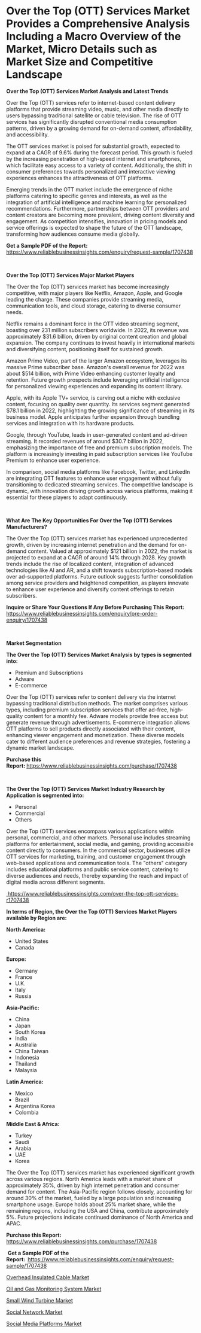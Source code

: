 <p><h1>Over the Top (OTT) Services Market Provides a Comprehensive Analysis Including a Macro Overview of the Market, Micro Details such as Market Size and Competitive Landscape</h1></p><p><strong>Over the Top (OTT) Services Market Analysis and Latest Trends</strong></p>
<p><p>Over the Top (OTT) services refer to internet-based content delivery platforms that provide streaming video, music, and other media directly to users bypassing traditional satellite or cable television. The rise of OTT services has significantly disrupted conventional media consumption patterns, driven by a growing demand for on-demand content, affordability, and accessibility.</p><p>The OTT services market is poised for substantial growth, expected to expand at a CAGR of 9.6% during the forecast period. This growth is fueled by the increasing penetration of high-speed internet and smartphones, which facilitate easy access to a variety of content. Additionally, the shift in consumer preferences towards personalized and interactive viewing experiences enhances the attractiveness of OTT platforms.</p><p>Emerging trends in the OTT market include the emergence of niche platforms catering to specific genres and interests, as well as the integration of artificial intelligence and machine learning for personalized recommendations. Furthermore, partnerships between OTT providers and content creators are becoming more prevalent, driving content diversity and engagement. As competition intensifies, innovation in pricing models and service offerings is expected to shape the future of the OTT landscape, transforming how audiences consume media globally.</p></p>
<p><strong>Get a Sample PDF of the Report:&nbsp;</strong> <a href="https://www.reliablebusinessinsights.com/enquiry/request-sample/1707438?utm_campaign=97&utm_medium=2&utm_source=Github&utm_content=ia&utm_term=07102024&utm_id=over-the-top-ott-services">https://www.reliablebusinessinsights.com/enquiry/request-sample/1707438</a></p>
<p>&nbsp;</p>
<p><strong>Over the Top (OTT) Services Major Market Players</strong></p>
<p><p>The Over the Top (OTT) services market has become increasingly competitive, with major players like Netflix, Amazon, Apple, and Google leading the charge. These companies provide streaming media, communication tools, and cloud storage, catering to diverse consumer needs.</p><p>Netflix remains a dominant force in the OTT video streaming segment, boasting over 231 million subscribers worldwide. In 2022, its revenue was approximately $31.6 billion, driven by original content creation and global expansion. The company continues to invest heavily in international markets and diversifying content, positioning itself for sustained growth.</p><p>Amazon Prime Video, part of the larger Amazon ecosystem, leverages its massive Prime subscriber base. Amazon's overall revenue for 2022 was about $514 billion, with Prime Video enhancing customer loyalty and retention. Future growth prospects include leveraging artificial intelligence for personalized viewing experiences and expanding its content library.</p><p>Apple, with its Apple TV+ service, is carving out a niche with exclusive content, focusing on quality over quantity. Its services segment generated $78.1 billion in 2022, highlighting the growing significance of streaming in its business model. Apple anticipates further expansion through bundling services and integration with its hardware products.</p><p>Google, through YouTube, leads in user-generated content and ad-driven streaming. It recorded revenues of around $30.7 billion in 2022, emphasizing the importance of free and premium subscription models. The platform is increasingly investing in paid subscription services like YouTube Premium to enhance user experience.</p><p>In comparison, social media platforms like Facebook, Twitter, and LinkedIn are integrating OTT features to enhance user engagement without fully transitioning to dedicated streaming services. The competitive landscape is dynamic, with innovation driving growth across various platforms, making it essential for these players to adapt continuously.</p></p>
<p>&nbsp;</p>
<p><strong>What Are The Key Opportunities For Over the Top (OTT) Services Manufacturers?</strong></p>
<p><p>The Over the Top (OTT) services market has experienced unprecedented growth, driven by increasing internet penetration and the demand for on-demand content. Valued at approximately $121 billion in 2022, the market is projected to expand at a CAGR of around 14% through 2028. Key growth trends include the rise of localized content, integration of advanced technologies like AI and AR, and a shift towards subscription-based models over ad-supported platforms. Future outlook suggests further consolidation among service providers and heightened competition, as players innovate to enhance user experience and diversify content offerings to retain subscribers.</p></p>
<p><strong>Inquire or Share Your Questions If Any Before Purchasing This Report:</strong> <a href="https://www.reliablebusinessinsights.com/enquiry/pre-order-enquiry/1707438?utm_campaign=97&utm_medium=2&utm_source=Github&utm_content=ia&utm_term=07102024&utm_id=over-the-top-ott-services">https://www.reliablebusinessinsights.com/enquiry/pre-order-enquiry/1707438</a></p>
<p>&nbsp;</p>
<p><strong>Market Segmentation</strong></p>
<p><strong>The Over the Top (OTT) Services Market Analysis by types is segmented into:</strong></p>
<p><ul><li>Premium and Subscriptions</li><li>Adware</li><li>E-commerce</li></ul></p>
<p><p>Over the Top (OTT) services refer to content delivery via the internet bypassing traditional distribution methods. The market comprises various types, including premium subscription services that offer ad-free, high-quality content for a monthly fee. Adware models provide free access but generate revenue through advertisements. E-commerce integration allows OTT platforms to sell products directly associated with their content, enhancing viewer engagement and monetization. These diverse models cater to different audience preferences and revenue strategies, fostering a dynamic market landscape.</p></p>
<p><strong>Purchase this Report:&nbsp;</strong><a href="https://www.reliablebusinessinsights.com/purchase/1707438?utm_campaign=97&utm_medium=2&utm_source=Github&utm_content=ia&utm_term=07102024&utm_id=over-the-top-ott-services">https://www.reliablebusinessinsights.com/purchase/1707438</a></p>
<p>&nbsp;</p>
<p><strong>The Over the Top (OTT) Services Market Industry Research by Application is segmented into:</strong></p>
<p><ul><li>Personal</li><li>Commercial</li><li>Others</li></ul></p>
<p><p>Over the Top (OTT) services encompass various applications within personal, commercial, and other markets. Personal use includes streaming platforms for entertainment, social media, and gaming, providing accessible content directly to consumers. In the commercial sector, businesses utilize OTT services for marketing, training, and customer engagement through web-based applications and communication tools. The "others" category includes educational platforms and public service content, catering to diverse audiences and needs, thereby expanding the reach and impact of digital media across different segments.</p></p>
<p><a href="https://www.reliablebusinessinsights.com/over-the-top-ott-services-r1707438?utm_campaign=97&utm_medium=2&utm_source=Github&utm_content=ia&utm_term=07102024&utm_id=over-the-top-ott-services">&nbsp;https://www.reliablebusinessinsights.com/over-the-top-ott-services-r1707438</a></p>
<p><strong>In terms of Region, the Over the Top (OTT) Services Market Players available by Region are:</strong></p>
<p>
    <p> <strong> North America: </strong>
        <ul>
            <li>United States</li>
            <li>Canada</li>
        </ul>
        </p> 
    <p> <strong> Europe: </strong>
        <ul>
            <li>Germany</li>
            <li>France</li>
            <li>U.K.</li>
            <li>Italy</li>
            <li>Russia</li>
        </ul>
        </p> 
    <p> <strong> Asia-Pacific: </strong>
        <ul>
            <li>China</li>
            <li>Japan</li>
            <li>South Korea</li>
            <li>India</li>
            <li>Australia</li>
            <li>China Taiwan</li>
            <li>Indonesia</li>
            <li>Thailand</li>
            <li>Malaysia</li>
        </ul>
        </p> 
    <p> <strong> Latin America: </strong>
        <ul>
            <li>Mexico</li>
            <li>Brazil</li>
            <li>Argentina Korea</li>
            <li>Colombia</li>
        </ul>
        </p> 
    <p> <strong> Middle East & Africa: </strong>
        <ul>
            <li>Turkey</li>
            <li>Saudi</li>
            <li>Arabia</li>
            <li>UAE</li>
            <li>Korea</li>
        </ul>
    </p>
    </p>
<p><p>The Over the Top (OTT) services market has experienced significant growth across various regions. North America leads with a market share of approximately 35%, driven by high internet penetration and consumer demand for content. The Asia-Pacific region follows closely, accounting for around 30% of the market, fueled by a large population and increasing smartphone usage. Europe holds about 25% market share, while the remaining regions, including the USA and China, contribute approximately 5%. Future projections indicate continued dominance of North America and APAC.</p></p>
<p><strong>Purchase this Report: </strong><a href="https://www.reliablebusinessinsights.com/purchase/1707438?utm_campaign=97&utm_medium=2&utm_source=Github&utm_content=ia&utm_term=07102024&utm_id=over-the-top-ott-services">https://www.reliablebusinessinsights.com/purchase/1707438</a></p>
<p>&nbsp;<strong>Get a Sample PDF of the Report:&nbsp;&nbsp;</strong><a href="https://www.reliablebusinessinsights.com/enquiry/request-sample/1707438?utm_campaign=97&utm_medium=2&utm_source=Github&utm_content=ia&utm_term=07102024&utm_id=over-the-top-ott-services">https://www.reliablebusinessinsights.com/enquiry/request-sample/1707438</a></p>
<p><strong></strong></p>
<p><p><a href="https://issuu.com/reportprime-2/docs/overhead-insulated-cable-market-siz_fc89a7aaff4226?utm_campaign=97&utm_medium=2&utm_source=Github&utm_content=ia&utm_term=07102024&utm_id=over-the-top-ott-services">Overhead Insulated Cable Market</a></p><p><a href="https://issuu.com/reportprime-2/docs/oil-and-gas-monitoring-system-marke_09ca4abbc67928?utm_campaign=97&utm_medium=2&utm_source=Github&utm_content=ia&utm_term=07102024&utm_id=over-the-top-ott-services">Oil and Gas Monitoring System Market</a></p><p><a href="https://www.linkedin.com/pulse/small-wind-turbine-ecosystem-mapping-innovation-value-chains-fkjre?utm_campaign=97&utm_medium=2&utm_source=Github&utm_content=ia&utm_term=07102024&utm_id=over-the-top-ott-services">Small Wind Turbine Market</a></p><p><a href="https://github.com/darcy8m10dupre/Market-Research-Report-List-1/blob/main/social-network-market.md?utm_campaign=97&utm_medium=2&utm_source=Github&utm_content=ia&utm_term=07102024&utm_id=over-the-top-ott-services">Social Network Market</a></p><p><a href="https://github.com/michaelhall412/Market-Research-Report-List-1/blob/main/social-media-platforms-market.md?utm_campaign=97&utm_medium=2&utm_source=Github&utm_content=ia&utm_term=07102024&utm_id=over-the-top-ott-services">Social Media Platforms Market</a></p></p>